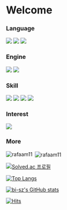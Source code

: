 # Welcome 

### Language
<img src="https://img.shields.io/badge/Python-3776AB?style=for-the-badge&logo=python&logoColor=white" /> <img src="https://img.shields.io/badge/C%23-239120?style=for-the-badge&logo=c-sharp&logoColor=white" /> <img src="https://img.shields.io/badge/c%2B%2B-%2300599C.svg?&style=for-the-badge&logo=c%2B%2B&logoColor=white" />

### Engine
<img src="https://img.shields.io/badge/Unity-100000?style=for-the-badge&logo=unity&logoColor=white"/> <img src="https://img.shields.io/badge/NVIDIA-ISAAC_SIM-76B900?style=for-the-badge&logo=nvidia&logoColor=white"/>

### Skill
<img src="https://img.shields.io/badge/3D_Slicer-232F3E?style=for-the-badge&logo=amazon-aws&logoColor=white"/> <img src="https://img.shields.io/badge/ROS2_Humble-003399?style=for-the-badge&logo=windows-xp&logoColor=white"/> <img src="https://img.shields.io/badge/Ubuntu-E95420?style=for-the-badge&logo=ubuntu&logoColor=white"/> <img src="https://img.shields.io/badge/Notion-000000?style=for-the-badge&logo=notion&logoColor=white"/> 

### Interest
<img src="https://img.shields.io/badge/unrealengine-%23313131.svg?style=for-the-badge&logo=unrealengine&logoColor=white"/>

### More
<p><img align="left" src="https://github-readme-stats.vercel.app/api/top-langs?username=rafaam11&show_icons=true&locale=kr&layout=compact" alt="rafaam11" /></p>

<p>&nbsp;<img align="center" src="https://github-readme-stats.vercel.app/api?username=rafaam11&show_icons=true&locale=en" alt="rafaam11" /></p>

[![Solved.ac 프로필](http://mazassumnida.wtf/api/v2/generate_badge?boj=dgrme21)](https://solved.ac/dgrme21)

﻿[![Top Langs](https://github-readme-stats.vercel.app/api/top-langs/?username=rafaam11&langs_count=10&layout=compact&theme=graywhite)](https://github.com/rafaam11/rafaam11)﻿  

[![bi-sz's GitHub stats](https://github-readme-stats.vercel.app/api?username=rafaam11&include_all_commits=true&show_icons=true&theme=graywhite)](https://github.com/rafaam11/github-readme-stats)

[![Hits](https://hits.seeyoufarm.com/api/count/incr/badge.svg?url=https%3A%2F%2Fgithub.com%2Frafaam11%2Fhit-counter&count_bg=%23405CF3&title_bg=%23555555&icon=&icon_color=%23E7E7E7&title=GitHub&edge_flat=false)](https://hits.seeyoufarm.com)
